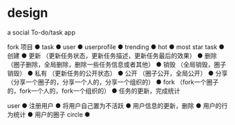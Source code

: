 # design
a social To-do/task app


fork 项目
  ● task
  ● user
  ● userprofile
  ● trending
  ● hot
  ● most star
task
  ● 创建 
  ● 更新 （更新任务状态，更新任务描述，更新任务最后的效果）
  ● 删除 （圈子删除，全局删除，删除一些任务信息或者其他）
  ● 销毁 （全局销毁，圈子销毁）
  ● 私有 （更新任务的公开状态）
  ● 公开 （圈子公开，全局公开）
  ● 分享 （分享一个圈子的，分享一个人的，分享一个组织的）
  ● fork  （fork一个圈子的，fork一个人的，fork一个组织的）
  ● 任务的更新，完成统计

user
  ● 注册用户
  ● 将用户自己置为不活跃
  ● 用户信息的更新，删除
  ● 用户的行为统计
  ● 用户的圈子
circle
  ●    
